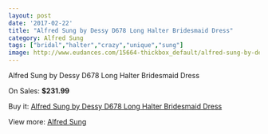 ```yaml
---
layout: post
date: '2017-02-22'
title: "Alfred Sung by Dessy D678 Long Halter Bridesmaid Dress"
category: Alfred Sung
tags: ["bridal","halter","crazy","unique","sung"]
image: http://www.eudances.com/15664-thickbox_default/alfred-sung-by-dessy-d678-long-halter-bridesmaid-dress.jpg
---
```

Alfred Sung by Dessy D678 Long Halter Bridesmaid Dress

On Sales: **$231.99**
<a href="https://www.eudances.com/en/alfred-sung/4626-alfred-sung-by-dessy-d678-long-halter-bridesmaid-dress.html"><amp-img layout="responsive" width="600" height="600" src="//www.eudances.com/15664-thickbox_default/alfred-sung-by-dessy-d678-long-halter-bridesmaid-dress.jpg" alt="Alfred Sung by Dessy D678 Long Halter Bridesmaid Dress 0" /></a>
<a href="https://www.eudances.com/en/alfred-sung/4626-alfred-sung-by-dessy-d678-long-halter-bridesmaid-dress.html"><amp-img layout="responsive" width="600" height="600" src="//www.eudances.com/15665-thickbox_default/alfred-sung-by-dessy-d678-long-halter-bridesmaid-dress.jpg" alt="Alfred Sung by Dessy D678 Long Halter Bridesmaid Dress 1" /></a>
<a href="https://www.eudances.com/en/alfred-sung/4626-alfred-sung-by-dessy-d678-long-halter-bridesmaid-dress.html"><amp-img layout="responsive" width="600" height="600" src="//www.eudances.com/15666-thickbox_default/alfred-sung-by-dessy-d678-long-halter-bridesmaid-dress.jpg" alt="Alfred Sung by Dessy D678 Long Halter Bridesmaid Dress 2" /></a>
<a href="https://www.eudances.com/en/alfred-sung/4626-alfred-sung-by-dessy-d678-long-halter-bridesmaid-dress.html"><amp-img layout="responsive" width="600" height="600" src="//www.eudances.com/15667-thickbox_default/alfred-sung-by-dessy-d678-long-halter-bridesmaid-dress.jpg" alt="Alfred Sung by Dessy D678 Long Halter Bridesmaid Dress 3" /></a>

Buy it: [Alfred Sung by Dessy D678 Long Halter Bridesmaid Dress](https://www.eudances.com/en/alfred-sung/4626-alfred-sung-by-dessy-d678-long-halter-bridesmaid-dress.html "Alfred Sung by Dessy D678 Long Halter Bridesmaid Dress")

View more: [Alfred Sung](https://www.eudances.com/en/52-alfred-sung "Alfred Sung")